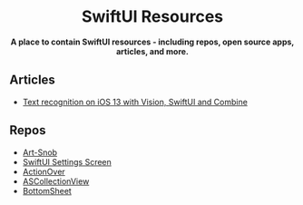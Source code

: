 <h1 align="center">SwiftUI Resources</h1>
<div align="center"><strong>A place to contain SwiftUI resources - including repos, open source apps, articles, and more.</strong></div>


## Articles
- [Text recognition on iOS 13 with Vision, SwiftUI and Combine](https://martinmitrevski.com/2019/06/16/text-recognition-on-ios-13-with-vision-swiftui-and-combine/)

## Repos
- [Art-Snob](https://github.com/cammyp/Art-Snob)
- [SwiftUI Settings Screen](https://github.com/rudrankriyam/SwiftUI-Settings-Screen)
- [ActionOver](https://github.com/AndreaMiotto/ActionOver)
- [ASCollectionView](https://github.com/apptekstudios/ASCollectionView)
- [BottomSheet](https://github.com/weitieda/BottomSheet)
